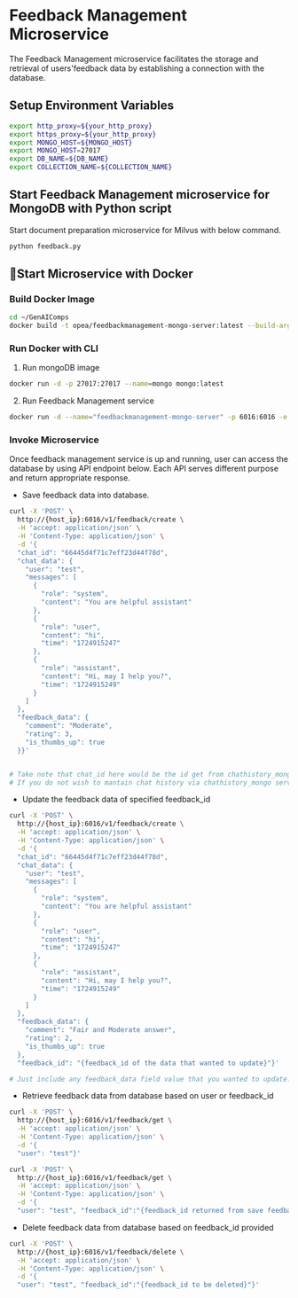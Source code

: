 # Feedback Management Microservice

The Feedback Management microservice facilitates the storage and retrieval of users'feedback data by establishing a connection with the database.

## Setup Environment Variables

```bash
export http_proxy=${your_http_proxy}
export https_proxy=${your_http_proxy}
export MONGO_HOST=${MONGO_HOST}
export MONGO_HOST=27017
export DB_NAME=${DB_NAME}
export COLLECTION_NAME=${COLLECTION_NAME}
```

## Start Feedback Management microservice for MongoDB with Python script

Start document preparation microservice for Milvus with below command.

```bash
python feedback.py
```

## 🚀Start Microservice with Docker

### Build Docker Image

```bash
cd ~/GenAIComps
docker build -t opea/feedbackmanagement-mongo-server:latest --build-arg https_proxy=$https_proxy --build-arg http_proxy=$http_proxy -f comps/feedback_management/mongo/docker/Dockerfile .
```

### Run Docker with CLI

1. Run mongoDB image

```bash
docker run -d -p 27017:27017 --name=mongo mongo:latest
```

2. Run Feedback Management service

```bash
docker run -d --name="feedbackmanagement-mongo-server" -p 6016:6016 -e http_proxy=$http_proxy -e https_proxy=$https_proxy -e no_proxy=$no_proxy -e MONGO_HOST=${MONGO_HOST} -e MONGO_PORT=${MONGO_PORT} -e DB_NAME=${DB_NAME} -e COLLECTION_NAME=${COLLECTION_NAME} opea/feedbackmanagement-mongo-server:latest
```

### Invoke Microservice

Once feedback management service is up and running, user can access the database by using API endpoint below. Each API serves different purpose and return appropriate response.

- Save feedback data into database.

```bash
curl -X 'POST' \
  http://{host_ip}:6016/v1/feedback/create \
  -H 'accept: application/json' \
  -H 'Content-Type: application/json' \
  -d '{
  "chat_id": "66445d4f71c7eff23d44f78d",
  "chat_data": {
    "user": "test",
    "messages": [
      {
        "role": "system",
        "content": "You are helpful assistant"
      },
      {
        "role": "user",
        "content": "hi",
        "time": "1724915247"
      },
      {
        "role": "assistant",
        "content": "Hi, may I help you?",
        "time": "1724915249"
      }
    ]
  },
  "feedback_data": {
    "comment": "Moderate",
    "rating": 3,
    "is_thumbs_up": true
  }}'


# Take note that chat_id here would be the id get from chathistory_mongo service
# If you do not wish to mantain chat history via chathistory_mongo service, you may generate some random uuid for it or just leave it empty.
```

- Update the feedback data of specified feedback_id

```bash
curl -X 'POST' \
  http://{host_ip}:6016/v1/feedback/create \
  -H 'accept: application/json' \
  -H 'Content-Type: application/json' \
  -d '{
  "chat_id": "66445d4f71c7eff23d44f78d",
  "chat_data": {
    "user": "test",
    "messages": [
      {
        "role": "system",
        "content": "You are helpful assistant"
      },
      {
        "role": "user",
        "content": "hi",
        "time": "1724915247"
      },
      {
        "role": "assistant",
        "content": "Hi, may I help you?",
        "time": "1724915249"
      }
    ]
  },
  "feedback_data": {
    "comment": "Fair and Moderate answer",
    "rating": 2,
    "is_thumbs_up": true
  },
  "feedback_id": "{feedback_id of the data that wanted to update}"}'

# Just include any feedback_data field value that you wanted to update.
```

- Retrieve feedback data from database based on user or feedback_id

```bash
curl -X 'POST' \
  http://{host_ip}:6016/v1/feedback/get \
  -H 'accept: application/json' \
  -H 'Content-Type: application/json' \
  -d '{
  "user": "test"}'
```

```bash
curl -X 'POST' \
  http://{host_ip}:6016/v1/feedback/get \
  -H 'accept: application/json' \
  -H 'Content-Type: application/json' \
  -d '{
  "user": "test", "feedback_id":"{feedback_id returned from save feedback route above}"}'
```

- Delete feedback data from database based on feedback_id provided

```bash
curl -X 'POST' \
  http://{host_ip}:6016/v1/feedback/delete \
  -H 'accept: application/json' \
  -H 'Content-Type: application/json' \
  -d '{
  "user": "test", "feedback_id":"{feedback_id to be deleted}"}'
```
